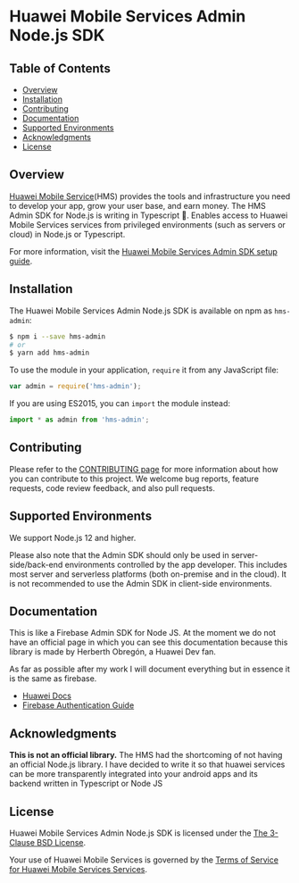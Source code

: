 # Huawei Mobile Services Admin Node.js SDK

## Table of Contents

-   [Overview](#overview)
-   [Installation](#installation)
-   [Contributing](#contributing)
-   [Documentation](#documentation)
-   [Supported Environments](#supported-environments)
-   [Acknowledgments](#acknowledgments)
-   [License](#license)

## Overview

[Huawei Mobile Service](https://developer.huawei.com)(HMS) provides the tools and infrastructure
you need to develop your app, grow your user base, and earn money. The HMS
Admin SDK for Node.js is writing in Typescript 🚀. Enables access to Huawei Mobile Services services from privileged environments
(such as servers or cloud) in Node.js or Typescript.

For more information, visit the
[Huawei Mobile Services Admin SDK setup guide](https://developer.huawei.com/consumer/en/doc/).

## Installation

The Huawei Mobile Services Admin Node.js SDK is available on npm as `hms-admin`:

```bash
$ npm i --save hms-admin
# or
$ yarn add hms-admin
```

To use the module in your application, `require` it from any JavaScript file:

```js
var admin = require('hms-admin');
```

If you are using ES2015, you can `import` the module instead:

```js
import * as admin from 'hms-admin';
```

## Contributing

Please refer to the [CONTRIBUTING page](./CONTRIBUTING.md) for more information
about how you can contribute to this project. We welcome bug reports, feature
requests, code review feedback, and also pull requests.

## Supported Environments

We support Node.js 12 and higher.

Please also note that the Admin SDK should only
be used in server-side/back-end environments controlled by the app developer.
This includes most server and serverless platforms (both on-premise and in
the cloud). It is not recommended to use the Admin SDK in client-side
environments.

## Documentation

This is like a Firebase Admin SDK for Node JS.
At the moment we do not have an official page in which you can see this documentation because this library is made by Herberth Obregón, a Huawei Dev fan.

As far as possible after my work I will document everything but in essence it is the same as firebase.

-   [Huawei Docs](https://developer.huawei.com)
-   [Firebase Authentication Guide](https://firebase.google.com/docs/auth/admin/)

## Acknowledgments

**This is not an official library.** The HMS had the shortcoming of not having an official Node.js library. I have decided to write it so that huawei services can be more transparently integrated into your android apps and its backend written in Typescript or Node JS

## License

Huawei Mobile Services Admin Node.js SDK is licensed under the
[The 3-Clause BSD License](https://opensource.org/licenses/BSD-3-Clause).

Your use of Huawei Mobile Services is governed by the
[Terms of Service for Huawei Mobile Services Services](https://developer.huawei.com/consumer/en/devservice/use).
